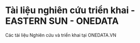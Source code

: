 # Tài liệu nghiên cứu triển khai - EASTERN SUN - ONEDATA
Các tài liệu Nghiên cứu và triển khai tại ONEDATA.VN
